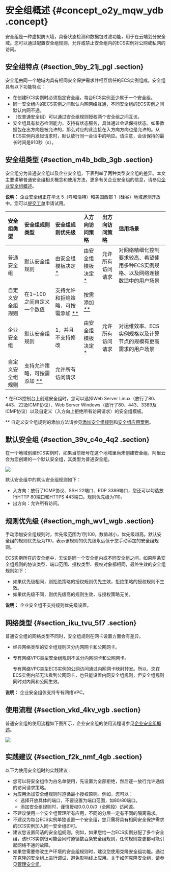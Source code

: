 # 安全组概述 {#concept_o2y_mqw_ydb .concept}

安全组是一种虚拟防火墙，具备状态检测和数据包过滤功能，用于在云端划分安全域。您可以通过配置安全组规则，允许或禁止安全组内的ECS实例对公网或私网的访问。

## 安全组特点 {#section_9by_21j_pgl .section}

安全组由同一个地域内具有相同安全保护需求并相互信任的ECS实例组成。安全组具有以下功能特点：

-   在创建ECS实例时必须指定安全组，每台ECS实例至少属于一个安全组。
-   同一安全组内的ECS实例之间默认内网网络互通，不同安全组的ECS实例之间默认内网不通。
-   （仅普通安全组）可以通过安全组规则授权两个安全组之间互访。
-   安全组具有状态检测能力，支持有状态服务，具体通过会话保持状态。如果数据包在出方向是被允许的，那么对应的此连接在入方向方向也是允许的。从ECS实例内发起请求时，默认放行同一会话中的响应。请注意，会话保持的最长时间是910秒（s）。

## 安全组类型 {#section_m4b_bdb_3gb .section}

安全组分为普通安全组以及企业安全组，下表列举了两种类型安全组的差异。本文主要讲解普通安全组相关概念和使用方法，更多有关企业安全组的信息，请参见[企业安全组概述](cn.zh-CN/安全/安全组/企业安全组概述.md#)。

**说明：** 企业安全组正在华北 5（呼和浩特）和美国西部 1（硅谷）地域邀测开放中。您可以[提交工单](https://selfservice.console.aliyun.com/ticket/createIndex.htm)申请试用。

|安全组类型|安全组规则类型|安全组规则优先级|入方向访问策略|出方向访问策略|适用场景|
|:----|:------|:-------|:------|:------|:---|
|普通安全组|默认安全组规则|由安全组模板决定 [\*](#)|由安全组模板决定 [\*](#)|允许所有访问请求|对网络精细化控制要求较高、希望使用多种ECS实例规格、以及网络连接数适中的用户场景|
|自定义安全组规则|在1~100之间自定义一个数值|支持允许和拒绝策略，可按需添加 [\*\*](#)|按需添加 [\*\*](#)|
|企业安全组|默认安全组规则|1，并且不支持修改|由安全组模板决定 [\*](#)|允许所有访问请求|对运维效率、ECS实例规格以及计算节点的规模有更高需求的用户场景|
|自定义安全组规则|支持允许策略，可按需添加 [\*\*](#)|允许所有访问请求|

\* 在ECS控制台上创建安全组时，您可以选择Web Server Linux（放行了80、443、22及ICMP协议）、Web Server Windows（放行了80、443、3389及ICMP协议）以及自定义（入方向上拒绝所有访问请求）的安全组模板。

\*\* 自定义安全组规则的添加方法请参见[添加安全组规则](../../../../cn.zh-CN/安全/安全组/添加安全组规则.md#)和[安全组应用案例](../../../../cn.zh-CN/安全/安全组/安全组应用案例.md#)。

## 默认安全组 {#section_39v_c4o_4q2 .section}

在一个地域创建ECS实例时，如果当前账号在这个地域里尚未创建安全组，阿里云会为您创建的一个默认安全组，其类型为普通安全组。

![](http://static-aliyun-doc.oss-cn-hangzhou.aliyuncs.com/assets/img/9569/155980326548516_zh-CN.png)

默认安全组中的默认安全组规则如下：

-   入方向：放行了ICMP协议、SSH 22端口、RDP 3389端口，您还可以勾选放行HTTP 80端口和HTTPS 443端口。规则优先级为110。
-   出方向：允许所有访问。

## 规则优先级 {#section_mgh_wv1_wgb .section}

手动添加安全组规则时，优先级范围为1到100，数值越小，优先级越高。默认安全组的规则优先级为110，表示该规则的优先级永远低于您手动添加的安全组规则。

ECS实例所在的安全组中，无论是同一个安全组内或不同安全组之间，如果两条安全组规则的协议类型、端口范围、授权类型、授权对象都相同，最终生效的安全组规则如下：

-   如果优先级相同，则拒绝策略的授权规则优先生效，拒绝策略的授权规则不生效。
-   如果优先级不同，则优先级高的规则生效，与授权策略无关。

**说明：** 企业安全组不支持规则优先级设置。

## 网络类型 {#section_iku_tvu_5f7 .section}

普通安全组的网络类型不同时，安全组规则在网卡设置方面会有差异。

-   经典网络类型的安全组规则区分内网网卡和公网网卡。
-   专有网络VPC类型安全组规则不区分内网网卡和公网网卡。

    专有网络VPC类型ECS实例的公网访问通过内网网卡映射转发。所以，您在ECS实例内部无法看到公网网卡，也只能设置内网安全组规则，但安全组规则同时对内网和公网生效。


**说明：** 企业安全组仅支持专有网络VPC。

## 使用流程 {#section_vkd_4kv_vgb .section}

普通安全组的使用流程如下图所示，企业安全组的使用流程请参见[企业安全组概述](cn.zh-CN/安全/安全组/企业安全组概述.md#)。

![](http://static-aliyun-doc.oss-cn-hangzhou.aliyuncs.com/assets/img/9569/155980326539612_zh-CN.png)

## 实践建议 {#section_f2k_nmf_4gb .section}

以下为使用安全组时的实践建议：

-   您可以将安全组作为白名单使用，先设置为全部拒绝，然后逐一放行允许通信的访问请求策略。
-   为应用添加安全组规则时遵循最小授权原则。例如，您可以：
    -   选择开放具体的端口，不要设置为端口范围，如80/80端口。
    -   添加安全组规则时，谨慎授权0.0.0.0/0（全网段）访问源。
-   不建议使用一个安全组管理所有应用，不同的分层一定有不同的隔离需求。
-   不建议为每台ECS实例单独设置一个安全组，您只需将具有相同安全保护需求的ECS实例加入同一安全组即可。
-   建议您设置简洁的安全组规则。例如，如果您给一台ECS实例分配了多个安全组，该ECS实例很可能会同时遵循数百条安全组规则，任何规则变更都可能引起网络不通的故障。
-   如果您需要修改生产环境的安全组规则时，建议您使用克隆安全组功能。通过在克隆的安全组上进行调试，避免影响线上应用。关于如何克隆安全组，请参见[管理安全组](cn.zh-CN/安全/安全组/管理安全组.md#)。

